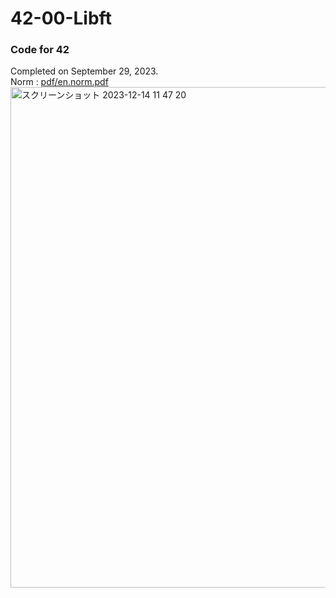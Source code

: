 # 42-00-Libft
### Code for 42
Completed on September 29, 2023.  
Norm : [pdf/en.norm.pdf](https://github.com/42School/norminette/blob/master/pdf/en.norm.pdf)
<img width="801" alt="スクリーンショット 2023-12-14 11 47 20" src="https://github.com/sino31/42-00-Libft/assets/105647930/89fb99a3-3b60-42e8-aa4d-9bdf77c94267">
